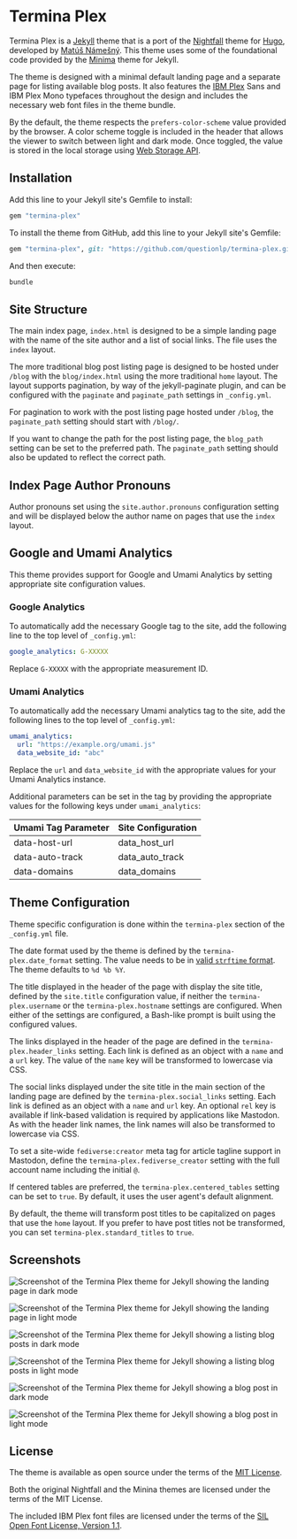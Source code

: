 # Termina Plex

Termina Plex is a [Jekyll](https://jekyllrb.com) theme that is a port of the [Nightfall](https://github.com/LordMathis/hugo-theme-nightfall) theme for [Hugo](https://gohugo.io), developed by [Matúš Námešný](https://namesny.com). This theme uses some of the foundational code provided by the [Minima](https://jekyll.github.io/minima/) theme for Jekyll.

The theme is designed with a minimal default landing page and a separate page for listing available blog posts. It also features the [IBM Plex](https://ibm.com/plex) Sans and IBM Plex Mono typefaces throughout the design and includes the necessary web font files in the theme bundle.

By the default, the theme respects the `prefers-color-scheme` value provided by the browser. A color scheme toggle is included in the header that allows the viewer to switch between light and dark mode. Once toggled, the value is stored in the local storage using [Web Storage API](https://developer.mozilla.org/en-US/docs/Web/API/Web_Storage_API).

## Installation

Add this line to your Jekyll site's Gemfile to install:

```ruby
gem "termina-plex"
```

To install the theme from GitHub, add this line to your Jekyll site's Gemfile:

```ruby
gem "termina-plex", git: "https://github.com/questionlp/termina-plex.git"
```

And then execute:

```bash
bundle
```

## Site Structure

The main index page, `index.html` is designed to be a simple landing page with the name of the site author and a list of social links. The file uses the `index` layout.

The more traditional blog post listing page is designed to be hosted under `/blog` with the `blog/index.html` using the more traditional `home` layout. The layout supports pagination, by way of the jekyll-paginate plugin, and can be configured with the `paginate` and `paginate_path` settings in `_config.yml`.

For pagination to work with the post listing page hosted under `/blog`, the `paginate_path` setting should start with `/blog/`.

If you want to change the path for the post listing page, the `blog_path` setting can be set to the preferred path. The `paginate_path` setting should also be updated to reflect the correct path.

## Index Page Author Pronouns

Author pronouns set using the `site.author.pronouns` configuration setting and will be displayed below the author name on pages that use the `index` layout.

## Google and Umami Analytics

This theme provides support for Google and Umami Analytics by setting appropriate site configuration values.

### Google Analytics

To automatically add the necessary Google tag to the site, add the following line to the top level of `_config.yml`:

```yaml
google_analytics: G-XXXXX
```

Replace `G-XXXXX` with the appropriate measurement ID.

### Umami Analytics

To automatically add the necessary Umami analytics tag to the site, add the following lines to the top level of `_config.yml`:

```yaml
umami_analytics:
  url: "https://example.org/umami.js"
  data_website_id: "abc"
```

Replace the `url` and `data_website_id` with the appropriate values for your Umami Analytics instance.

Additional parameters can be set in the tag by providing the appropriate values for the following keys under `umami_analytics`:

| Umami Tag Parameter | Site Configuration |
| --- | --- |
| data-host-url | data_host_url |
| data-auto-track | data_auto_track |
| data-domains | data_domains |

## Theme Configuration

Theme specific configuration is done within the `termina-plex` section of the `_config.yml` file.

The date format used by the theme is defined by the `termina-plex.date_format` setting. The value needs to be in [valid `strftime` format](https://docs.ruby-lang.org/en/master/strftime_formatting_rdoc.html). The theme defaults to `%d %b %Y`.

The title displayed in the header of the page with display the site title, defined by the `site.title` configuration value, if neither the `termina-plex.username` or the `termina-plex.hostname` settings are configured. When either of the settings are configured, a Bash-like prompt is built using the configured values.

The links displayed in the header of the page are defined in the `termina-plex.header_links` setting. Each link is defined as an object with a `name` and a `url` key. The value of the `name` key will be transformed to lowercase via CSS.

The social links displayed under the site title in the main section of the landing page are defined by the `termina-plex.social_links` setting. Each link is defined as an object with a `name` and `url` key. An optional `rel` key is available if link-based validation is required by applications like Mastodon. As with the header link names, the link names will also be transformed to lowercase via CSS.

To set a site-wide `fediverse:creator` meta tag for article tagline support in Mastodon, define the `termina-plex.fediverse_creator` setting with the full account name including the initial `@`.

If centered tables are preferred, the `termina-plex.centered_tables` setting can be set to `true`. By default, it uses the user agent's default alignment.

By default, the theme will transform post titles to be capitalized on pages that use the `home` layout. If you prefer to have post titles not be transformed, you can set `termina-plex.standard_titles` to `true`.

## Screenshots

![Screenshot of the Termina Plex theme for Jekyll showing the landing page in dark mode](/screenshots/termina-plex-01-landing-page-dark.png)

![Screenshot of the Termina Plex theme for Jekyll showing the landing page in light mode](/screenshots/termina-plex-02-landing-page-light.png)

![Screenshot of the Termina Plex theme for Jekyll showing a listing blog posts in dark mode](/screenshots/termina-plex-03-blog-post-listing-dark.png)

![Screenshot of the Termina Plex theme for Jekyll showing a listing blog posts in light mode](/screenshots/termina-plex-04-blog-post-listing-light.png)

![Screenshot of the Termina Plex theme for Jekyll showing a blog post in dark mode](/screenshots/termina-plex-05-blog-post-dark.png)

![Screenshot of the Termina Plex theme for Jekyll showing a blog post in light mode](/screenshots/termina-plex-06-blog-post-light.png)

## License

The theme is available as open source under the terms of the [MIT License](http://opensource.org/licenses/MIT).

Both the original Nightfall and the Minina themes are licensed under the terms of the MIT License.

The included IBM Plex font files are licensed under the terms of the [SIL Open Font License, Version 1.1](https://github.com/IBM/plex/blob/master/LICENSE.txt).
